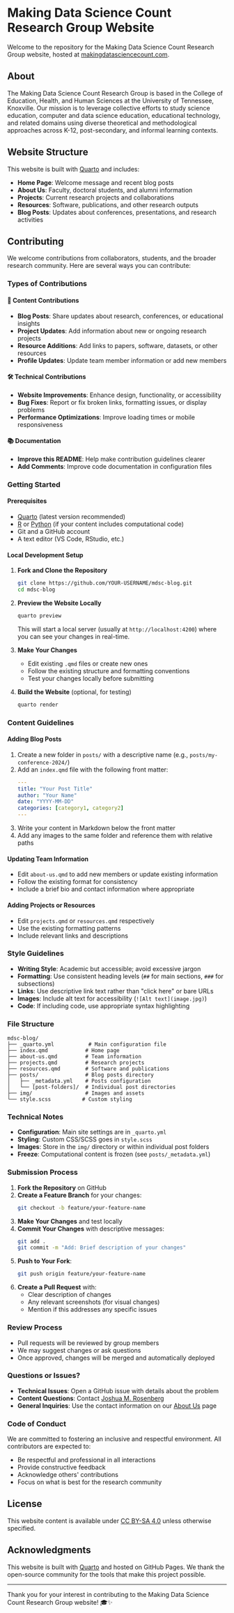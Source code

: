 # Making Data Science Count Research Group Website

Welcome to the repository for the Making Data Science Count Research Group website, hosted at [makingdatasciencecount.com](https://makingdatasciencecount.com).

## About

The Making Data Science Count Research Group is based in the College of Education, Health, and Human Sciences at the University of Tennessee, Knoxville. Our mission is to leverage collective efforts to study science education, computer and data science education, educational technology, and related domains using diverse theoretical and methodological approaches across K-12, post-secondary, and informal learning contexts.

## Website Structure

This website is built with [Quarto](https://quarto.org/) and includes:

- **Home Page**: Welcome message and recent blog posts
- **About Us**: Faculty, doctoral students, and alumni information
- **Projects**: Current research projects and collaborations
- **Resources**: Software, publications, and other research outputs
- **Blog Posts**: Updates about conferences, presentations, and research activities

## Contributing

We welcome contributions from collaborators, students, and the broader research community. Here are several ways you can contribute:

### Types of Contributions

#### 📝 Content Contributions
- **Blog Posts**: Share updates about research, conferences, or educational insights
- **Project Updates**: Add information about new or ongoing research projects
- **Resource Additions**: Add links to papers, software, datasets, or other resources
- **Profile Updates**: Update team member information or add new members

#### 🛠️ Technical Contributions
- **Website Improvements**: Enhance design, functionality, or accessibility
- **Bug Fixes**: Report or fix broken links, formatting issues, or display problems
- **Performance Optimizations**: Improve loading times or mobile responsiveness

#### 📚 Documentation
- **Improve this README**: Help make contribution guidelines clearer
- **Add Comments**: Improve code documentation in configuration files

### Getting Started

#### Prerequisites
- [Quarto](https://quarto.org/docs/get-started/) (latest version recommended)
- [R](https://www.r-project.org/) or [Python](https://python.org) (if your content includes computational code)
- Git and a GitHub account
- A text editor (VS Code, RStudio, etc.)

#### Local Development Setup

1. **Fork and Clone the Repository**
   ```bash
   git clone https://github.com/YOUR-USERNAME/mdsc-blog.git
   cd mdsc-blog
   ```

2. **Preview the Website Locally**
   ```bash
   quarto preview
   ```
   This will start a local server (usually at `http://localhost:4200`) where you can see your changes in real-time.

3. **Make Your Changes**
   - Edit existing `.qmd` files or create new ones
   - Follow the existing structure and formatting conventions
   - Test your changes locally before submitting

4. **Build the Website** (optional, for testing)
   ```bash
   quarto render
   ```

### Content Guidelines

#### Adding Blog Posts
1. Create a new folder in `posts/` with a descriptive name (e.g., `posts/my-conference-2024/`)
2. Add an `index.qmd` file with the following front matter:
   ```yaml
   ---
   title: "Your Post Title"
   author: "Your Name"
   date: "YYYY-MM-DD"
   categories: [category1, category2]
   ---
   ```
3. Write your content in Markdown below the front matter
4. Add any images to the same folder and reference them with relative paths

#### Updating Team Information
- Edit `about-us.qmd` to add new members or update existing information
- Follow the existing format for consistency
- Include a brief bio and contact information where appropriate

#### Adding Projects or Resources
- Edit `projects.qmd` or `resources.qmd` respectively
- Use the existing formatting patterns
- Include relevant links and descriptions

### Style Guidelines

- **Writing Style**: Academic but accessible; avoid excessive jargon
- **Formatting**: Use consistent heading levels (`##` for main sections, `###` for subsections)
- **Links**: Use descriptive link text rather than "click here" or bare URLs
- **Images**: Include alt text for accessibility (`![Alt text](image.jpg)`)
- **Code**: If including code, use appropriate syntax highlighting

### File Structure

```
mdsc-blog/
├── _quarto.yml           # Main configuration file
├── index.qmd            # Home page
├── about-us.qmd         # Team information
├── projects.qmd         # Research projects
├── resources.qmd        # Software and publications
├── posts/               # Blog posts directory
│   ├── _metadata.yml    # Posts configuration
│   └── [post-folders]/  # Individual post directories
├── img/                 # Images and assets
└── style.scss          # Custom styling
```

### Technical Notes

- **Configuration**: Main site settings are in `_quarto.yml`
- **Styling**: Custom CSS/SCSS goes in `style.scss`
- **Images**: Store in the `img/` directory or within individual post folders
- **Freeze**: Computational content is frozen (see `posts/_metadata.yml`)

### Submission Process

1. **Fork the Repository** on GitHub
2. **Create a Feature Branch** for your changes:
   ```bash
   git checkout -b feature/your-feature-name
   ```
3. **Make Your Changes** and test locally
4. **Commit Your Changes** with descriptive messages:
   ```bash
   git add .
   git commit -m "Add: Brief description of your changes"
   ```
5. **Push to Your Fork**:
   ```bash
   git push origin feature/your-feature-name
   ```
6. **Create a Pull Request** with:
   - Clear description of changes
   - Any relevant screenshots (for visual changes)
   - Mention if this addresses any specific issues

### Review Process

- Pull requests will be reviewed by group members
- We may suggest changes or ask questions
- Once approved, changes will be merged and automatically deployed

### Questions or Issues?

- **Technical Issues**: Open a GitHub issue with details about the problem
- **Content Questions**: Contact [Joshua M. Rosenberg](mailto:jmrosenberg@utk.edu)
- **General Inquiries**: Use the contact information on our [About Us](https://makingdatasciencecount.com/about-us.html) page

### Code of Conduct

We are committed to fostering an inclusive and respectful environment. All contributors are expected to:
- Be respectful and professional in all interactions
- Provide constructive feedback
- Acknowledge others' contributions
- Focus on what is best for the research community

## License

This website content is available under [CC BY-SA 4.0](https://creativecommons.org/licenses/by-sa/4.0/) unless otherwise specified.

## Acknowledgments

This website is built with [Quarto](https://quarto.org/) and hosted on GitHub Pages. We thank the open-source community for the tools that make this project possible.

---

Thank you for your interest in contributing to the Making Data Science Count Research Group website! 🎓✨